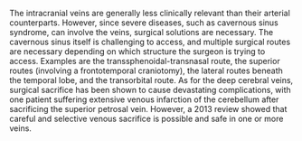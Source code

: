 The intracranial veins are generally less clinically relevant than their arterial counterparts. However, since severe diseases, such as cavernous sinus syndrome, can involve the veins, surgical solutions are necessary. The cavernous sinus itself is challenging to access, and multiple surgical routes are necessary depending on which structure the surgeon is trying to access. Examples are the transsphenoidal-transnasal route, the superior routes (involving a frontotemporal craniotomy), the lateral routes beneath the temporal lobe, and the transorbital route. As for the deep cerebral veins, surgical sacrifice has been shown to cause devastating complications, with one patient suffering extensive venous infarction of the cerebellum after sacrificing the superior petrosal vein. However, a 2013 review showed that careful and selective venous sacrifice is possible and safe in one or more veins.